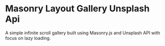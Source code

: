 # Masonry Layout Gallery Unsplash Api

A simple infinite scroll gallery built using Masonry.js and Unsplash API with focus on lazy loading.

